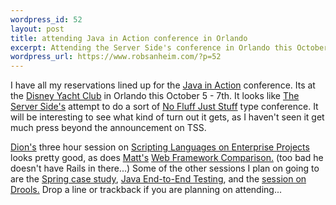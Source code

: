 ```yaml
--- 
wordpress_id: 52
layout: post
title: attending Java in Action conference in Orlando
excerpt: Attending the Server Side's conference in Orlando this October
wordpress_url: https://www.robsanheim.com/?p=52
---
```

I have all my reservations lined up for the <a href="https://www.javainaction.com">Java in Action</a> conference.  Its at the <a href="https://disneyworld.disney.go.com/wdw/resorts/resortLanding?id=YachtClubResortLandingPage">Disney Yacht Club</a> in Orlando this October 5 - 7th.  It looks like <a href="https://www.theserverside.com">The Server Side's</a> attempt to do a sort of <a href="https://www.nofluffjuststuff">No Fluff Just Stuff</a> type conference.   It will be interesting to see what kind of turn out it gets, as I haven't seen it get much press beyond the announcement on TSS.

<a href="https://www.almaer.com/blog/">Dion's</a> three hour session on <a href="https://javainaction.techtarget.com/html/det_trainingmodules.htm#Scripting">Scripting Languages on Enterprise Projects</a> looks pretty good, as does <a href="https://raibledesigns.com/">Matt's</a> <a href="https://javainaction.techtarget.com/html/det_trainingmodules.htm#JavaWeb">Web Framework Comparison.</a> (too bad he doesn't have Rails in there...)  Some of the other sessions I plan on going to are the <a href="https://javainaction.techtarget.com/html/det_techsessions.htm#SpringFrame">Spring case study</a>, <a href="https://javainaction.com/html/det_techsessions.htm#E2E">Java End-to-End Testing</a>, and the <a href="https://javainaction.com/html/det_techsessions.htm#Drools">session on Drools.</a>  Drop a line or trackback if you are planning on attending...
